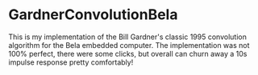 # GardnerConvolutionBela

This is my implementation of the Bill Gardner's classic 1995 convolution algorithm for the Bela embedded computer. 
The implementation was not 100% perfect, there were some clicks, but overall can churn away a 10s impulse response pretty comfortably!
